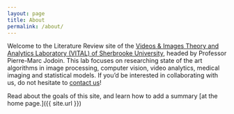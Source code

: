 ```yaml
---
layout: page
title: About
permalink: /about/
---
```


Welcome to the Literature Review site of the [Videos & Images Theory and Analytics Laboratory (VITAL) of Sherbrooke University](http://vital.dinf.usherbrooke.ca/), headed by Professor Pierre-Marc Jodoin. This lab focuses on researching state of the art algorithms in image processing, computer vision, video analytics, medical imaging and statistical models. If you’d be interested in collaborating with us, do not hesitate to [contact us](http://vital.dinf.usherbrooke.ca/contact/)!

Read about the goals of this site, and learn how to add a summary [at the home page.]({{ site.url }})